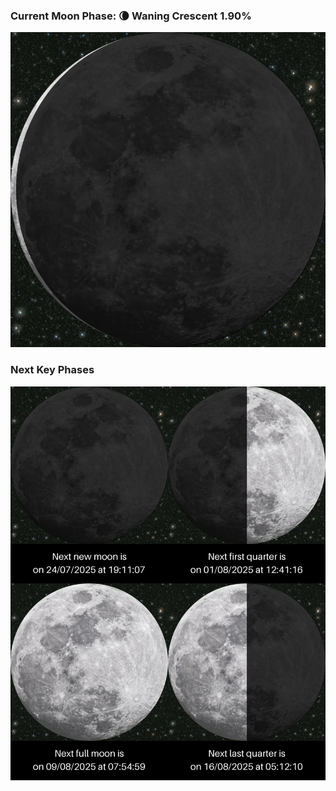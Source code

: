 ### Current Moon Phase: 🌘 Waning Crescent 1.90%
![Moon Phase](moonphase.png)
### Next Key Phases
![Gallery](gallery.png)